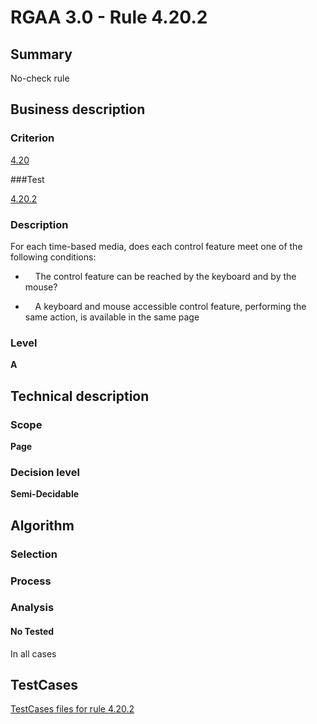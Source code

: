 # RGAA 3.0 -  Rule 4.20.2

## Summary

No-check rule

## Business description

### Criterion

[4.20](http://disic.github.io/rgaa_referentiel_en/RGAA3.0_Criteria_English_version_v1.html#crit-4-20)

###Test

[4.20.2](http://disic.github.io/rgaa_referentiel_en/RGAA3.0_Criteria_English_version_v1.html#test-4-20-2)

### Description
For each time-based media, does each control
    feature meet one of the following conditions:
    <ul><li>&#xA0;&#xA0;&#xA0; The control feature can be
   reached by the keyboard and by the mouse?</li>
  <li>&#xA0;&#xA0;&#xA0; A keyboard and mouse
   accessible control feature,
   performing the same action, is available in the
   same page
  </li>
    </ul> 


### Level

**A**

## Technical description

### Scope

**Page**

### Decision level

**Semi-Decidable**

## Algorithm

### Selection

### Process

### Analysis

#### No Tested 

In all cases



##  TestCases 

[TestCases files for rule 4.20.2](https://github.com/Asqatasun/Asqatasun/tree/master/rules/rules-rgaa3.0/src/test/resources/testcases/rgaa30/Rgaa30Rule042002/) 


